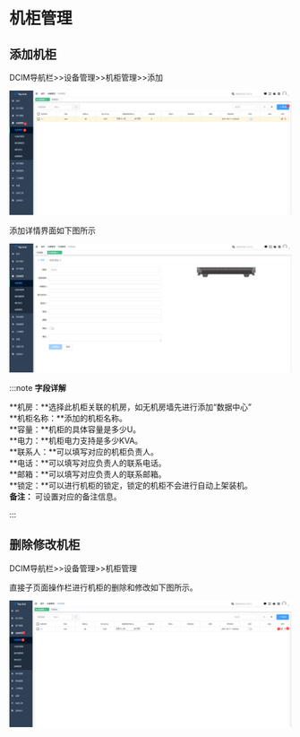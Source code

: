 # 机柜管理

## 添加机柜

DCIM导航栏>>设备管理>>机柜管理>>添加

![](./img/device%20rack%20man%2000.png)

添加详情界面如下图所示  

![](./img/device%20rack%20man%2001.png)

:::note **字段详解**
 

**机房：**选择此机柜关联的机房，如无机房墙先进行添加“数据中心”  
**机柜名称：**添加的机柜名称。  
**容量：**机柜的具体容量是多少U。  
**电力：**机柜电力支持是多少KVA。  
**联系人：**可以填写对应的机柜负责人。  
**电话：**可以填写对应负责人的联系电话。  
**邮箱：**可以填写对应负责人的联系邮箱。  
**锁定：**可以进行机柜的锁定，锁定的机柜不会进行自动上架装机。  
**备注：** 可设置对应的备注信息。  

:::

## 删除修改机柜

DCIM导航栏>>设备管理>>机柜管理

直接子页面操作栏进行机柜的删除和修改如下图所示。

![](./img/device%20reack%20man%2002.png)





